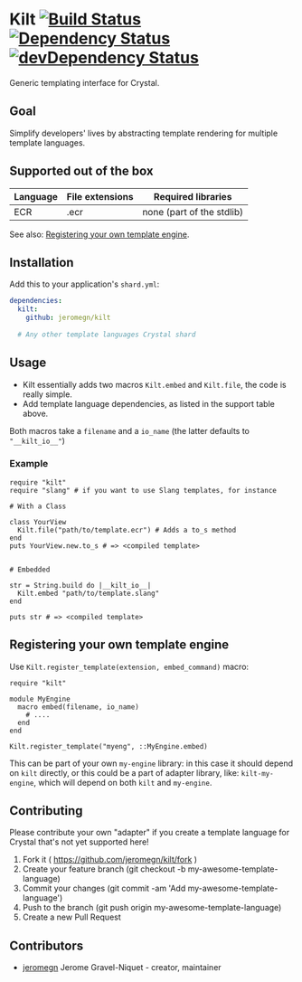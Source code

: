 # Kilt [![Build Status](https://travis-ci.org/jeromegn/kilt.svg?branch=master)](https://travis-ci.org/jeromegn/kilt) [![Dependency Status](https://shards.rocks/badge/github/jeromegn/kilt/status.svg)](https://shards.rocks/github/jeromegn/kilt) [![devDependency Status](https://shards.rocks/badge/github/jeromegn/kilt/dev_status.svg)](https://shards.rocks/github/jeromegn/kilt)

Generic templating interface for Crystal.

## Goal

Simplify developers' lives by abstracting template rendering for multiple template languages.

## Supported out of the box

| Language | File extensions | Required libraries |
| -------- | --------------- | ------------------ |
| ECR      | .ecr            | none (part of the stdlib) |

See also:
[Registering your own template engine](#registering-your-own-template-engine).

## Installation

Add this to your application's `shard.yml`:

```yaml
dependencies:
  kilt:
    github: jeromegn/kilt
  
  # Any other template languages Crystal shard
```

## Usage

- Kilt essentially adds two macros `Kilt.embed` and `Kilt.file`, the code is really simple.
- Add template language dependencies, as listed in the support table above.

Both macros take a `filename` and a `io_name` (the latter defaults to `"__kilt_io__"`)

### Example

```crystal
require "kilt"
require "slang" # if you want to use Slang templates, for instance

# With a Class

class YourView
  Kilt.file("path/to/template.ecr") # Adds a to_s method
end
puts YourView.new.to_s # => <compiled template>


# Embedded

str = String.build do |__kilt_io__|
  Kilt.embed "path/to/template.slang"
end

puts str # => <compiled template>
```

## Registering your own template engine

Use `Kilt.register_template(extension, embed_command)` macro:

```crystal
require "kilt"

module MyEngine
  macro embed(filename, io_name)
    # ....
  end
end

Kilt.register_template("myeng", ::MyEngine.embed)
```

This can be part of your own `my-engine` library: in this case it should depend
on `kilt` directly, or this could be a part of adapter library, like:
`kilt-my-engine`, which will depend on both `kilt` and `my-engine`.

## Contributing

Please contribute your own "adapter" if you create a template language for Crystal that's not yet supported here!

1. Fork it ( https://github.com/jeromegn/kilt/fork )
2. Create your feature branch (git checkout -b my-awesome-template-language)
3. Commit your changes (git commit -am 'Add my-awesome-template-language')
4. Push to the branch (git push origin my-awesome-template-language)
5. Create a new Pull Request

## Contributors

- [jeromegn](https://github.com/jeromegn) Jerome Gravel-Niquet - creator, maintainer
